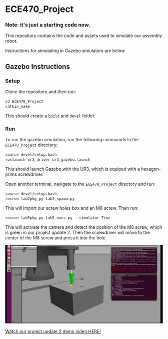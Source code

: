 # ECE470_Project
### Note: it's just a starting code now.

This repository contains the code and assets used to simulate our assembly robot.

Instructions for simulating in Gazebo simulators are below.

## Gazebo Instructions
### Setup
Clone the repository and then run:
```
cd ECE470_Project
catkin_make
```

This should create a `build` and `devel` folder.

### Run
To run the gazebo simulation, run the following commands in the `ECE470_Project` directory:
```
source devel/setup.bash
roslaunch ur3_driver ur3_gazebo.launch
```

This should launch Gazebo with the UR3, which is equiped with a hexagon-prims screwdriver.

Open another terminal, navigate to the `ECE470_Project` directory and run:

```
source devel/setup.bash
rosrun lab2pkg_py lab2_spawn.py
```
This will import our screw holes box and an M8 screw. Then run:

```
rosrun lab5pkg_py lab5_exec.py --simulator True
```
This will activate the camera and detect the position of the M8 screw, which is green in our project update 2. Then the screwdriver will move to the center of the M8 screw and press it into the hole.

![Demo figure](https://github.com/D-YF/ECE470_Project/blob/main/figures/Project_Update_2_Demo.png)

[Watch our project update 2 demo video HERE!](https://www.youtube.com/watch?v=_X1AaCBlG8U)
